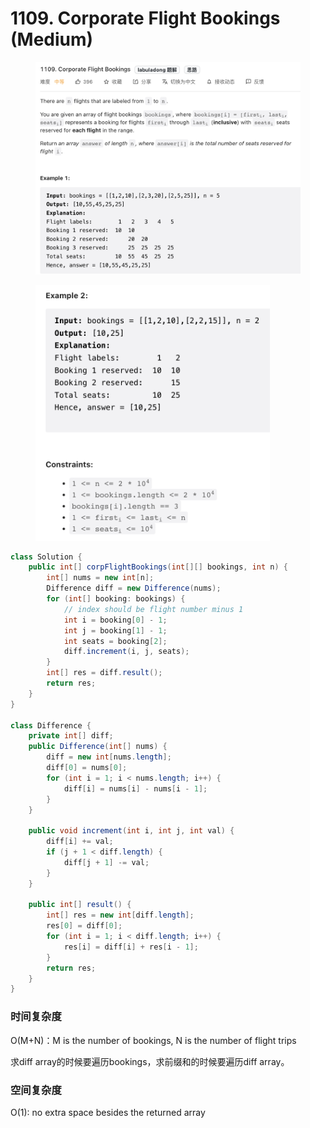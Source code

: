 # 1109. Corporate Flight Bookings (Medium)

<figure><img src="../../../../.gitbook/assets/image (14).png" alt=""><figcaption></figcaption></figure>

<figure><img src="../../../../.gitbook/assets/image (15).png" alt="" width="375"><figcaption></figcaption></figure>

```java
class Solution {
    public int[] corpFlightBookings(int[][] bookings, int n) {
        int[] nums = new int[n];
        Difference diff = new Difference(nums);
        for (int[] booking: bookings) {
            // index should be flight number minus 1
            int i = booking[0] - 1;
            int j = booking[1] - 1;
            int seats = booking[2];
            diff.increment(i, j, seats);
        }
        int[] res = diff.result();
        return res;
    }
}

class Difference {
    private int[] diff;
    public Difference(int[] nums) {
        diff = new int[nums.length];
        diff[0] = nums[0];
        for (int i = 1; i < nums.length; i++) {
            diff[i] = nums[i] - nums[i - 1];
        }
    }

    public void increment(int i, int j, int val) {
        diff[i] += val;
        if (j + 1 < diff.length) {
            diff[j + 1] -= val;
        }
    }

    public int[] result() {
        int[] res = new int[diff.length];
        res[0] = diff[0];
        for (int i = 1; i < diff.length; i++) {
            res[i] = diff[i] + res[i - 1];
        }
        return res;
    }
}
```

### 时间复杂度

O(M+N)：M is the number of bookings, N is the number of flight trips

求diff array的时候要遍历bookings，求前缀和的时候要遍历diff array。

### 空间复杂度

O(1): no extra space besides the returned array
